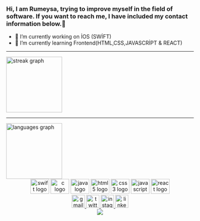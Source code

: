 ### Hi, I am Rumeysa, trying to improve myself in the field of software. If you want to reach me, I have included my contact information below.👋

- 🔭 I’m currently working on İOS (SWİFT)
- 🌱 I’m currently learning Frontend(HTML,CSS,JAVASCRİPT & REACT)



<div>
 <hr>
  <img src="https://streak-stats.demolab.com?user=rumeysaavc&locale=en&mode=daily&theme=dracula&hide_border=false&border_radius=5" height="150" alt="streak graph"  />
<hr>
  <img src="https://github-readme-stats.vercel.app/api/top-langs?username=rumeysaavc&locale=en&hide_title=false&layout=compact&card_width=320&langs_count=5&theme=dracula&hide_border=false" height="150" alt="languages graph"  />

</div>


<div align="center">
  <img src="https://cdn.jsdelivr.net/gh/devicons/devicon/icons/swift/swift-original.svg" height="40" width="50" alt="swift logo"  />
  <img src="https://cdn.jsdelivr.net/gh/devicons/devicon/icons/c/c-original.svg" height="40" width="50" alt="c logo"  />
  <img src="https://cdn.jsdelivr.net/gh/devicons/devicon/icons/java/java-original.svg" height="40" width="50" alt="java logo"  />
  <img src="https://cdn.jsdelivr.net/gh/devicons/devicon/icons/html5/html5-original.svg" height="40" width="50" alt="html5 logo"  />
  <img src="https://cdn.jsdelivr.net/gh/devicons/devicon/icons/css3/css3-original.svg" height="40" width="50" alt="css3 logo"  />
  <img src="https://cdn.jsdelivr.net/gh/devicons/devicon/icons/javascript/javascript-original.svg" height="40" width="50" alt="javascript logo"  />
  <img src="https://cdn.jsdelivr.net/gh/devicons/devicon/icons/react/react-original.svg" height="40" width="50" alt="react logo"  />
</div>

<div align="center">
  <a href="mailto:rumeysaaavcu@icloud.com" target="_blank">
    <img src="https://img.shields.io/static/v1?message=Gmail&logo=gmail&label=&color=d33c2d&logoColor=white&labelColor=&style=for-the-badge" height="35" alt="gmail logo"  />
  </a>

  <a href="https://twitter.com/avc_rumeysaa)" target="_blank">
    <img src="https://img.shields.io/static/v1?message=Twitter&logo=twitter&label=&color=1b9bf0&logoColor=white&labelColor=&style=for-the-badge" height="35" alt="twitter logo"  />
  </a>

  <a href="https://www.instagram.com/avc.rumeysaa" target="_blank">
    <img src="https://img.shields.io/static/v1?message=Instagram&logo=instagram&label=&color=e41775&logoColor=white&labelColor=&style=for-the-badge" height="35" alt="instagram logo"  />
  </a>
  
  <a href="https://linkedin.com/in/rumeysaavc" target="_blank">
    <img src="https://img.shields.io/static/v1?message=LinkedIn&logo=linkedin&label=&color=0077B5&logoColor=white&labelColor=&style=for-the-badge" height="35"<< alt="linkedin logo"  />
  </a>

</div>


<div align="center">
  <img src="https://profile-counter.glitch.me/rumeysaavc/count.svg?"  />
</div>


